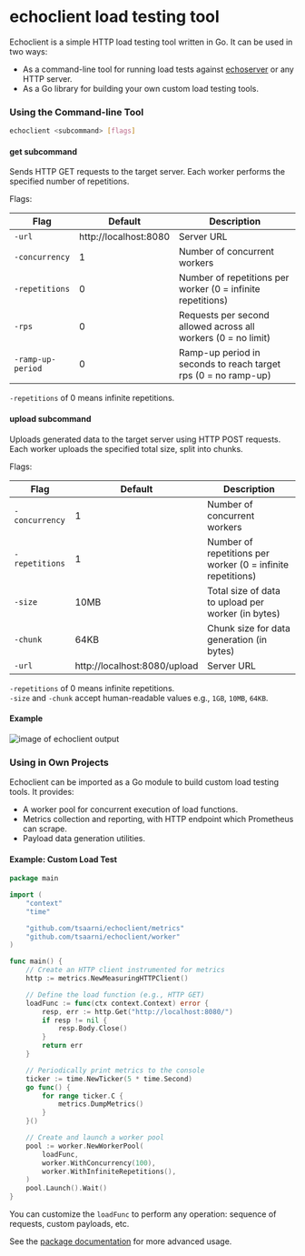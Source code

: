 # echoclient load testing tool

Echoclient is a simple HTTP load testing tool written in Go.
It can be used in two ways:

- As a command-line tool for running load tests against [echoserver](https://github.com/tsaarni/echoserver) or any HTTP server.
- As a Go library for building your own custom load testing tools.

### Using the Command-line Tool

```bash
echoclient <subcommand> [flags]
```

#### **get** subcommand

Sends HTTP GET requests to the target server.
Each worker performs the specified number of repetitions.

Flags:

| Flag              | Default               | Description                                                    |
| ----------------- | --------------------- | -------------------------------------------------------------- |
| `-url`            | http://localhost:8080 | Server URL                                                     |
| `-concurrency`    | 1                     | Number of concurrent workers                                   |
| `-repetitions`    | 0                     | Number of repetitions per worker (0 = infinite repetitions)    |
| `-rps`            | 0                     | Requests per second allowed across all workers (0 = no limit)  |
| `-ramp-up-period` | 0                     | Ramp-up period in seconds to reach target rps (0 = no ramp-up) |

`-repetitions` of 0 means infinite repetitions.

#### **upload** subcommand

Uploads generated data to the target server using HTTP POST requests.
Each worker uploads the specified total size, split into chunks.

Flags:

| Flag           | Default                      | Description                                                               |
| -------------- | ---------------------------- | ------------------------------------------------------------------------- |
| `-concurrency` | 1                            | Number of concurrent workers                                              |
| `-repetitions` | 1                            | Number of repetitions per worker (0 = infinite repetitions)               |
| `-size`        | 10MB                         | Total size of data to upload per worker (in bytes)                        |
| `-chunk`       | 64KB                         | Chunk size for data generation (in bytes)                                 |
| `-url`         | http://localhost:8080/upload | Server URL                                                                |

`-repetitions` of 0 means infinite repetitions.<br>
`-size` and `-chunk` accept human-readable values e.g., `1GB`, `10MB`, `64KB`.

#### Example

![image of echoclient output](https://github.com/user-attachments/assets/1683651c-b083-418f-93f3-4413632b959f)

### Using in Own Projects

Echoclient can be imported as a Go module to build custom load testing tools. It provides:

- A worker pool for concurrent execution of load functions.
- Metrics collection and reporting, with HTTP endpoint which Prometheus can scrape.
- Payload data generation utilities.

#### Example: Custom Load Test

```go
package main

import (
	"context"
	"time"

	"github.com/tsaarni/echoclient/metrics"
	"github.com/tsaarni/echoclient/worker"
)

func main() {
	// Create an HTTP client instrumented for metrics
	http := metrics.NewMeasuringHTTPClient()

	// Define the load function (e.g., HTTP GET)
	loadFunc := func(ctx context.Context) error {
		resp, err := http.Get("http://localhost:8080/")
		if resp != nil {
			resp.Body.Close()
		}
		return err
	}

	// Periodically print metrics to the console
	ticker := time.NewTicker(5 * time.Second)
	go func() {
		for range ticker.C {
			metrics.DumpMetrics()
		}
	}()

	// Create and launch a worker pool
	pool := worker.NewWorkerPool(
		loadFunc,
		worker.WithConcurrency(100),
		worker.WithInfiniteRepetitions(),
	)
	pool.Launch().Wait()
}
```

You can customize the `loadFunc` to perform any operation: sequence of requests, custom payloads, etc.

See the [package documentation](https://pkg.go.dev/github.com/tsaarni/echoclient) for more advanced usage.
